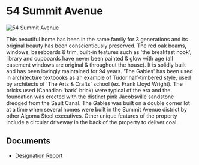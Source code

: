 # 54 Summit Avenue

![54 Summit Avenue](images/54-summit-avenue.png)

This beautiful home has been in the same family for 3 generations and its original beauty has been conscientiously preserved. The red oak beams, windows, baseboards & trim, built-in features such as 'the breakfast nook', library and cupboards have never been painted & glow with age (all casement windows are original & throughout the house). It is solidly built and has been lovingly maintained for 94 years. 'The Gables' has been used in architecture textbooks as an example of Tudor half-timbered style, used by architects of 'The Arts & Crafts' school (ex. Frank Lloyd Wright). The bricks used (Canadian 'bark' brick) were typical of the era and the foundation was erected with the distinct pink Jacobsville sandstone dredged from the Sault Canal. The Gables was built on a double corner lot at a time when several homes were built in the Summit Avenue district by other Algoma Steel executives. Other unique features of the property include a circular driveway in the back of the property to deliver coal.

## Documents

- [Designation Report](documents/54-summit-avenue-designation.pdf)

